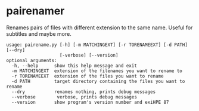 pairenamer
==========

Renames pairs of files with different extension to the same name. Useful for subtitles and maybe more.
```
usage: pairename.py [-h] [-m MATCHINGEXT] [-r TORENAMEEXT] [-d PATH] [--dry]
                    [-verbose] [--version]
optional arguments:
  -h, --help      show this help message and exit
  -m MATCHINGEXT  extension of the filenames you want to rename to
  -r TORENAMEEXT  extension of the files you want to rename
  -d PATH         target directory containing the files you want to rename
  --dry           renames nothing, prints debug messages
  --verbose        verbose, prints debug messages
  --version       show program's version number and exiHPE 87
```
